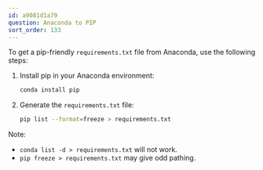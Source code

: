 ```yaml
---
id: a9081d1a79
question: Anaconda to PIP
sort_order: 133
---
```


To get a pip-friendly `requirements.txt` file from Anaconda, use the following steps:

1. Install pip in your Anaconda environment:
   ```bash
   conda install pip
   ```
2. Generate the `requirements.txt` file:
   ```bash
   pip list --format=freeze > requirements.txt
   ```

Note:
- `conda list -d > requirements.txt` will not work.
- `pip freeze > requirements.txt` may give odd pathing.